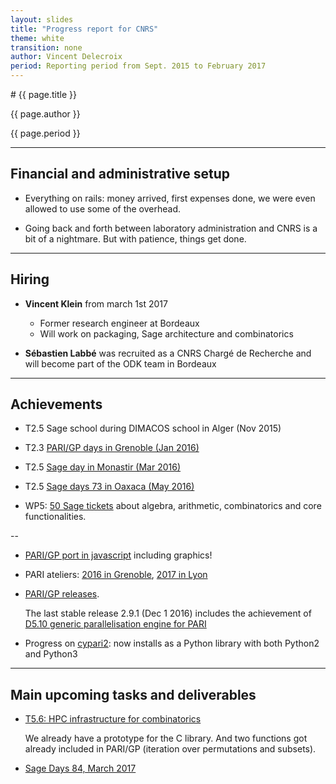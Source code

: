```yaml
---
layout: slides
title: "Progress report for CNRS"
theme: white
transition: none
author: Vincent Delecroix
period: Reporting period from Sept. 2015 to February 2017
---
```


<section data-markdown data-separator="^---\n" data-separator-vertical="^--\n">
# {{ page.title }}

{{ page.author }}

{{ page.period }}

---

## Financial and administrative setup

- Everything on rails: money arrived, first expenses done,
  we were even allowed to use some of the overhead.

- Going back and forth between laboratory administration and
  CNRS is a bit of a nightmare. But with patience, things
  get done.

---
## Hiring

- **Vincent Klein** from march 1st 2017
  - Former research engineer at Bordeaux
  - Will work on packaging, Sage architecture and combinatorics

- **Sébastien Labbé** was recruited as a CNRS Chargé de Recherche
  and will become part of the ODK team in Bordeaux

---
## Achievements

- T2.5 Sage school during DIMACOS school in Alger (Nov 2015)

- T2.3 [PARI/GP days in Grenoble (Jan 2016)](http://pari.math.u-bordeaux.fr/Events/PARI2016/)

- T2.5 [Sage day in Monastir (Mar 2016)](http://www.edsf.fss.rnu.tn/Colloque1/colloque3.html)

- T2.5 [Sage days 73 in Oaxaca (May 2016)](http://wiki.sagemath.org/days73)

- WP5: [50 Sage tickets](https://trac.sagemath.org/query?author=~Vincent+Delecroix&or&author=~Adrien+Boussicault&max=500&col=id&col=summary&col=status&col=milestone&col=component&desc=1&order=milestone) about algebra, arithmetic, combinatorics and core functionalities.

--

- [PARI/GP port in javascript](http://pari.math.u-bordeaux.fr/gp.html) including graphics!

- PARI ateliers: [2016 in Grenoble](http://pari.math.u-bordeaux.fr/Events/PARI2016/), [2017 in Lyon](http://pari.math.u-bordeaux.fr/Events/PARI2017/)

- [PARI/GP releases](http://pari.math.u-bordeaux.fr/timeline.html). 

    The last stable release 2.9.1 (Dec 1 2016) includes the achievement of [D5.10 generic parallelisation engine for PARI](https://github.com/OpenDreamKit/OpenDreamKit/issues/108)

- Progress on [cypari2](https://github.com/defeo/cypari2): now installs as a Python library with both Python2 and Python3

---
## Main upcoming tasks and deliverables

- [T5.6: HPC infrastructure for combinatorics](https://github.com/OpenDreamKit/OpenDreamKit/issues/104)

    We already have a prototype for the C library. And two functions got already
    included in PARI/GP (iteration over permutations and subsets).

- [Sage Days 84, March 2017](https://wiki.sagemath.org/days84)

</section>
